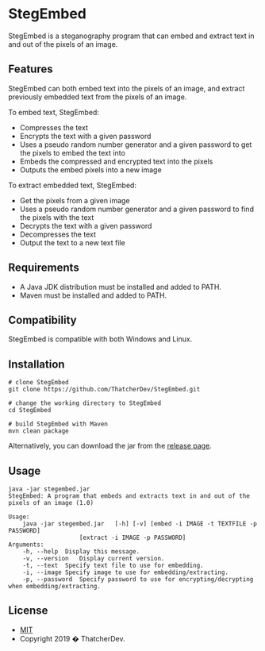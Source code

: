 # StegEmbed
StegEmbed is a steganography program that can embed and extract text in and out of the pixels of an image.

## Features
StegEmbed can both embed text into the pixels of an image, and extract previously embedded text from the pixels of an image.

To embed text, StegEmbed:
- Compresses the text
- Encrypts the text with a given password
- Uses a pseudo random number generator and a given password to get the pixels to embed the text into
- Embeds the compressed and encrypted text into the pixels
- Outputs the embed pixels into a new image

To extract embedded text, StegEmbed:
- Get the pixels from a given image
- Uses a pseudo random number generator and a given password to find the pixels with the text
- Decrypts the text with a given password
- Decompresses the text
- Output the text to a new text file

## Requirements
- A Java JDK distribution must be installed and added to PATH.
- Maven must be installed and added to PATH.

## Compatibility
StegEmbed is compatible with both Windows and Linux.

## Installation
```
# clone StegEmbed
git clone https://github.com/ThatcherDev/StegEmbed.git

# change the working directory to StegEmbed
cd StegEmbed

# build StegEmbed with Maven
mvn clean package
```

Alternatively, you can download the jar from the [release page](https://github.com/ThatcherDev/StegEmbed/releases).

## Usage
```
java -jar stegembed.jar
StegEmbed: A program that embeds and extracts text in and out of the pixels of an image (1.0)

Usage:
	java -jar stegembed.jar   [-h] [-v] [embed -i IMAGE -t TEXTFILE -p PASSWORD]
					[extract -i IMAGE -p PASSWORD]
Arguments:
	-h, --help	Display this message.
	-v, --version	Display current version.
	-t, --text	Specify text file to use for embedding.
	-i, --image	Specify image to use for embedding/extracting.
	-p, --password	Specify password to use for encrypting/decrypting when embedding/extracting.

```

## License
- [MIT](https://choosealicense.com/licenses/mit/)
- Copyright 2019 � ThatcherDev.
